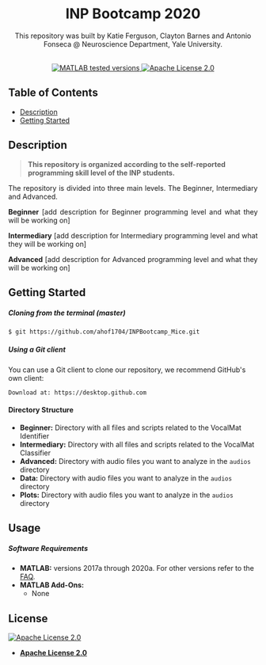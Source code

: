 <h1 align="center">INP Bootcamp 2020</h1>


<p align="center">This repository was built by Katie Ferguson, Clayton Barnes and Antonio Fonseca @ Neuroscience Department, Yale University.


<div align="center">
    <br />
    <!-- MATLAB version -->
    <a href="https://www.mathworks.com/products/matlab.html">
    <img src="https://img.shields.io/badge/MATLAB-2017a%7C2018b%7C2020a-blue.svg?style=flat-square"
      alt="MATLAB tested versions" />
    </a>
    <!-- LICENSE -->
    <a href="#">
    <img src="https://img.shields.io/badge/license-Apache%202.0-orange.svg?style=flat-square"
      alt="Apache License 2.0" />
    </a>
    <br />
</div>

## Table of Contents
- [Description](#description)
- [Getting Started](#getting-started)


## Description
> **This repository is organized according to the self-reported programming skill level of the INP students.**

<p align="justify"> The repository is divided into three main levels. The Beginner, Intermediary and Advanced.


<p align="justify"> <b>Beginner</b> [add description for Beginner programming level and what they will be working on]

<p align="justify"> <b>Intermediary</b> [add description for Intermediary programming level and what they will be working on]

<p align="justify"> <b>Advanced</b> [add description for Advanced programming level and what they will be working on]


## Getting Started

##### Cloning from the terminal (master)
```bash
$ git https://github.com/ahof1704/INPBootcamp_Mice.git
```

##### Using a Git client
You can use a Git client to clone our repository, we recommend GitHub's own client:
```
Download at: https://desktop.github.com
```

#### Directory Structure
- __Beginner:__ Directory with all files and scripts related to the VocalMat Identifier
- __Intermediary:__ Directory with all files and scripts related to the VocalMat Classifier
- __Advanced:__ Directory with audio files you want to analyze in the `audios` directory
- __Data:__ Directory with audio files you want to analyze in the `audios` directory
- __Plots:__ Directory with audio files you want to analyze in the `audios` directory

## Usage

##### Software Requirements
- __MATLAB:__ versions 2017a through 2020a. For other versions refer to the [FAQ](#faq).
- __MATLAB Add-Ons:__
    - None

## License
<div>
    <a href="#">
    <img src="https://img.shields.io/badge/license-Apache%202.0-orange.svg?style=flat-square"
      alt="Apache License 2.0" />
    </a>
</div>

- **[Apache License 2.0](https://github.com/ahof1704/VocalMat/blob/VocalMat_RC/LICENSE)**

<!-- version-control: 1.0 -->
